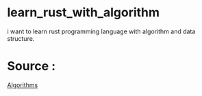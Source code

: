 # learn_rust_with_algorithm
i want to learn rust programming language with algorithm and data structure.

# Source :
[Algorithms](https://www.programiz.com/dsa)
